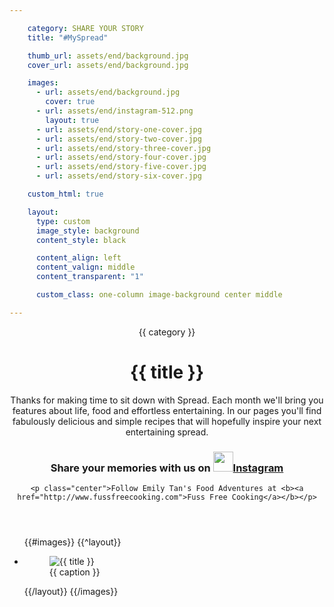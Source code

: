 ```yaml
---

    category: SHARE YOUR STORY
    title: "#MySpread"

    thumb_url: assets/end/background.jpg
    cover_url: assets/end/background.jpg

    images:
      - url: assets/end/background.jpg
        cover: true
      - url: assets/end/instagram-512.png
        layout: true
      - url: assets/end/story-one-cover.jpg
      - url: assets/end/story-two-cover.jpg
      - url: assets/end/story-three-cover.jpg
      - url: assets/end/story-four-cover.jpg
      - url: assets/end/story-five-cover.jpg
      - url: assets/end/story-six-cover.jpg

    custom_html: true

    layout:
      type: custom
      image_style: background
      content_style: black

      content_align: left
      content_valign: middle
      content_transparent: "1"

      custom_class: one-column image-background center middle

---
```


<figure data-media-id="images:1" data-background-image=true class="cover-area background"></figure>

<div class="content">
  <header>
    <span class="category">{{ category }}</span>
    <h1 class="title">{{ title }}</h1>
    <p>
      Thanks for making time to sit down with Spread. Each month we'll bring you features about life, food and effortless entertaining. In our pages you'll find fabulously delicious and simple recipes that will hopefully inspire your next entertaining spread.</p>
    <h3>
      Share your memories with us on <a href="http://instagram.com/phillyaus"><img src="assets/instagram-512.png" data-media-id="images:2" width="32px" data-original>Instagram</a>
    </h3>

    <p class="center">Follow Emily Tan's Food Adventures at <b><a href="http://www.fussfreecooking.com">Fuss Free Cooking</a></b></p>
  </header>

  <ul class="polaroids">
  {{#images}}
    {{^layout}}
    <li class="polaroid-wrap">
      <figure class="polaroid">
        <img src="{{ url }}" alt="{{ title }}" title="{{ title }}" data-original>
        <figcaption>{{ caption }}</figcaption>
      </figure>
    </li>
    {{/layout}}
  {{/images}}
  </ul>

  <div class="body">
  </div>
</div>
